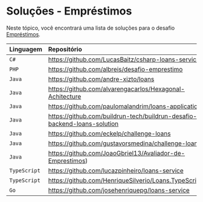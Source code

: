 # Soluções - Empréstimos

Neste tópico, você encontrará uma lista de soluções para o desafio [Empréstimos](PROBLEM.md).

| Linguagem    | Repositório                                                              |
|:-------------|:-------------------------------------------------------------------------|
| `C#`         | https://github.com/LucasBaitz/csharp-loans-service                       |
| `PHP`        | https://github.com/albreis/desafio-emprestimo                            |
| `Java`       | https://github.com/andre-xizto/loans                                     |
| `Java`       | https://github.com/alvarengacarlos/Hexagonal-Achitecture                 |
| `Java`       | https://github.com/paulomalandrim/loans-application                      |
| `Java`       | https://github.com/buildrun-tech/buildrun-desafio-backend-loans-solution |
| `Java`       | https://github.com/eckelp/challenge-loans                                |
| `Java`       | https://github.com/gustavorsmedina/challenge-loans                       |
| `Java`       | https://github.com/JoaoGbriel13/Avaliador-de-Emprestimos)                |
| `TypeScript` | https://github.com/lucazpinheiro/loans-service                           |
| `TypeScript` | https://github.com/HenriqueSilverio/Loans.TypeScript                     |
| `Go`         | https://github.com/josehenriquepg/loans-service                          |
